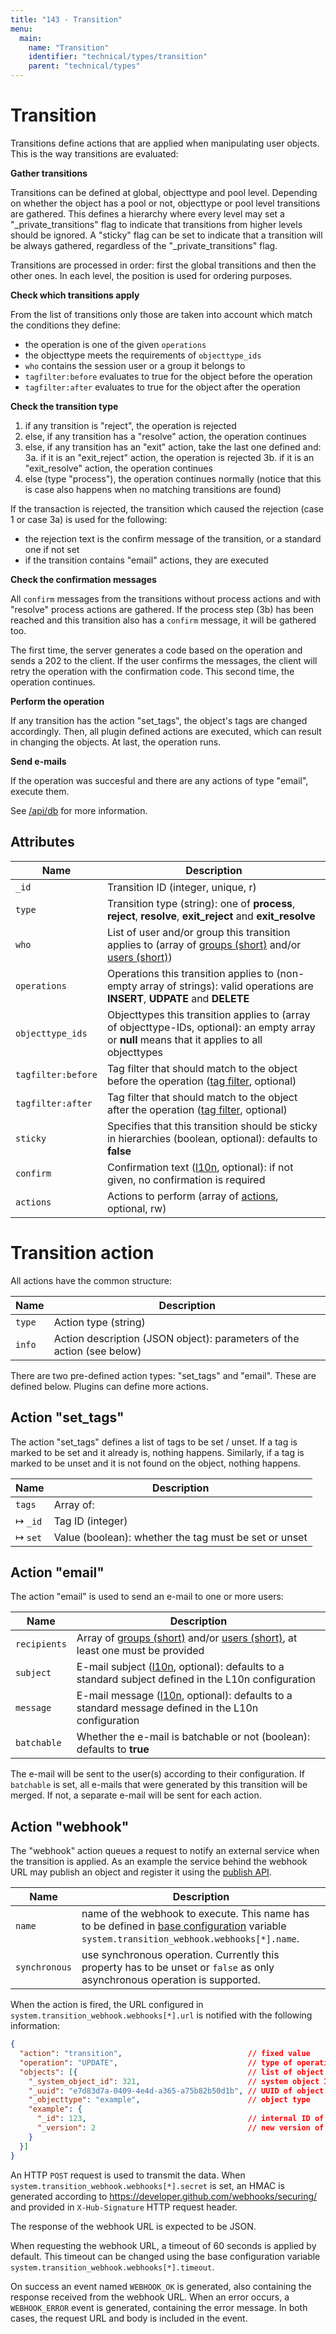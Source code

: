```yaml
---
title: "143 - Transition"
menu:
  main:
    name: "Transition"
    identifier: "technical/types/transition"
    parent: "technical/types"
---
```

# Transition

Transitions define actions that are applied when manipulating user objects. This is the way transitions are evaluated:

**Gather transitions**

Transitions can be defined at global, objecttype and pool level. Depending on whether the object has a pool or not, objecttype or
pool level transitions are gathered. This defines a hierarchy where every level may set a "_private_transitions" flag to indicate that
transitions from higher levels should be ignored. A "sticky" flag can be set to indicate that a transition will be always gathered,
regardless of the "_private_transitions" flag.

Transitions are processed in order: first the global transitions and then the other ones. In each level, the position is used for
ordering purposes.

**Check which transitions apply**

From the list of transitions only those are taken into account which match the conditions they define:
- the operation is one of the given `operations`
- the objecttype meets the requirements of `objecttype_ids`
- `who` contains the session user or a group it belongs to
- `tagfilter:before` evaluates to true for the object before the operation
- `tagfilter:after` evaluates to true for the object after the operation

**Check the transition type**

1. if any transition is "reject", the operation is rejected
2. else, if any transition has a "resolve" action, the operation continues
3. else, if any transition has an "exit" action, take the last one defined and:
    3a. if it is an "exit_reject" action, the operation is rejected
    3b. if it is an "exit_resolve" action, the operation continues
4. else (type "process"), the operation continues normally (notice that this is case also happens when no matching transitions are found)

If the transaction is rejected, the transition which caused the rejection (case 1 or case 3a) is used for the following:

- the rejection text is the confirm message of the transition, or a standard one if not set
- if the transition contains "email" actions, they are executed

**Check the confirmation messages**

All `confirm` messages from the transitions without process actions and with "resolve" process actions are gathered. If the process
step (3b) has been reached and this transition also has a `confirm` message, it will be gathered too.

The first time, the server generates a code based on the operation and sends a 202 to the client. If the user confirms the messages,
the client will retry the operation with the confirmation code. This second time, the operation continues.

**Perform the operation**

If any transition has the action "set_tags", the object's tags are changed accordingly.
Then, all plugin defined actions are executed, which can result in changing the objects.
At last, the operation runs.

**Send e-mails**

If the operation was succesful and there are any actions of type "email", execute them.

See [/api/db](/en/technical/api/db) for more information.

## Attributes

| Name               | Description                                                                                               |
|--------------------|-----------------------------------------------------------------------------------------------------------|
| `_id`              | Transition ID (integer, unique, r) |
| `type`             | Transition type (string): one of **process**, **reject**, **resolve**, **exit_reject** and **exit_resolve** |
| `who`              | List of user and/or group this transition applies to (array of [groups (short)](/en/technical/types/group) and/or [users (short)](/en/technical/types/user)) |
| `operations`       | Operations this transition applies to (non-empty array of strings): valid operations are **INSERT**, **UDPATE** and **DELETE** |
| `objecttype_ids`   | Objecttypes this transition applies to (array of objecttype-IDs, optional): an empty array or **null** means that it applies to all objecttypes |
| `tagfilter:before` | Tag filter that should match to the object before the operation ([tag filter](/en/technical/types/tag_filter), optional) |
| `tagfilter:after`  | Tag filter that should match to the object after the operation ([tag filter](/en/technical/types/tag_filter), optional) |
| `sticky`           | Specifies that this transition should be sticky in hierarchies (boolean, optional): defaults to **false** |
| `confirm`          | Confirmation text ([l10n](/en/technical/types/l10n), optional): if not given, no confirmation is required |
| `actions`          | Actions to perform (array of [actions](#action), optional, rw) |

# <a name="action"></a> Transition action

All actions have the common structure:

| Name               | Description                                                                                               |
|--------------------|-----------------------------------------------------------------------------------------------------------|
| `type`             | Action type (string) |
| `info`             | Action description (JSON object): parameters of the action (see below) |

There are two pre-defined action types: "set_tags" and "email". These are defined below. Plugins can define more actions.

## Action "set_tags"

The action "set_tags" defines a list of tags to be set / unset. If a tag is marked to be set and it already is, nothing happens.
Similarly, if a tag is marked to be unset and it is not found on the object, nothing happens.

| Name               | Description                                                                                               |
|--------------------|-----------------------------------------------------------------------------------------------------------|
| `tags`             | Array of: |
| &#8614; `_id`      | Tag ID (integer) |
| &#8614; `set`      | Value (boolean): whether the tag must be set or unset |

## Action "email"

The action "email" is used to send an e-mail to one or more users:

| Name                | Description                                                                                               |
|---------------------|-----------------------------------------------------------------------------------------------------------|
| `recipients`        | Array of [groups (short)](/en/technical/types/group) and/or [users (short)](/en/technical/types/user), at least one must be provided |
| `subject`           | E-mail subject ([l10n](/en/technical/types/l10n), optional): defaults to a standard subject defined in the L10n configuration |
| `message`           | E-mail message ([l10n](/en/technical/types/l10n), optional): defaults to a standard message defined in the L10n configuration |
| `batchable`         | Whether the e-mail is batchable or not (boolean): defaults to **true** |

The e-mail will be sent to the user(s) according to their configuration. If `batchable` is set, all e-mails that were generated by
this transition will be merged. If not, a separate e-mail will be sent for each action.

## Action "webhook"

The "webhook" action queues a request to notify an external service when the transition is applied. As an example the service behind the webhook URL may publish an object and register it using the [publish API](/en/technical/api/publish).

| Name                | Description |
|---------------------|-------------|
| `name`              | name of the webhook to execute. This name has to be defined in [base configuration](/en/technical/api/config) variable `system.transition_webhook.webhooks[*].name`. |
| `synchronous`       | use synchronous operation. Currently this property has to be unset or `false` as only asynchronous operation is supported. |

When the action is fired, the URL configured in `system.transition_webhook.webhooks[*].url` is notified with the following information:

```json
{
  "action": "transition",                            // fixed value
  "operation": "UPDATE",                             // type of operation triggering the webhook
  "objects": [{                                      // list of object infos
    "_system_object_id": 321,                        // system object ID of object affected by transition
    "_uuid": "e7d83d7a-0409-4e4d-a365-a75b82b50d1b", // UUID of object
    "_objecttype": "example",                        // object type
    "example": {
      "_id": 123,                                    // internal ID of object
      "_version": 2                                  // new version of object
    }
  }]
}
```

An HTTP `POST` request is used to transmit the data. When `system.transition_webhook.webhooks[*].secret` is set, an HMAC is generated according to https://developer.github.com/webhooks/securing/ and provided in `X-Hub-Signature` HTTP request header.

The response of the webhook URL is expected to be JSON.

When requesting the webhook URL, a timeout of 60 seconds is applied by default. This timeout can be changed using the base configuration variable `system.transition_webhook.webhooks[*].timeout`.

On success an event named `WEBHOOK_OK` is generated, also containing the response received from the webhook URL. When an error occurs, a `WEBHOOK_ERROR` event is generated, containing the error message. In both cases, the request URL and body is included in the event.
